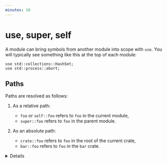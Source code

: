 ```yaml
---
minutes: 10
---
```


# use, super, self

A module can bring symbols from another module into scope with `use`.
You will typically see something like this at the top of each module:

```rust,editable
use std::collections::HashSet;
use std::process::abort;
```

## Paths

Paths are resolved as follows:

1. As a relative path:
   * `foo` or `self::foo` refers to `foo` in the current module,
   * `super::foo` refers to `foo` in the parent module.

2. As an absolute path:
   * `crate::foo` refers to `foo` in the root of the current crate,
   * `bar::foo` refers to `foo` in the `bar` crate.

<details>

* It is common to "re-export" symbols at a shorter path. For example, the
  top-level `lib.rs` in a crate might have

  ```rust,ignore
  mod storage;

  pub use storage::disk::DiskStorage;
  pub use storage::network::NetworkStorage;
  ```

  making `DiskStorage` and `NetworkStorage` available to other crates with a
  convenient, short path.

* For the most part, only items that appear in a module need to be `use`'d.
  However, a trait must be in scope to call any methods on that trait, even if
  a type implementing that trait is already in scope. For example, to use the
  `read_to_string` method on a type implementing the `Read` trait, you need to
  `use std::io::Read`.

* The `use` statement can have a wildcard: `use std::io::*`. This is
  discouraged because it is not clear which items are imported, and those might
  change over time.

</details>
